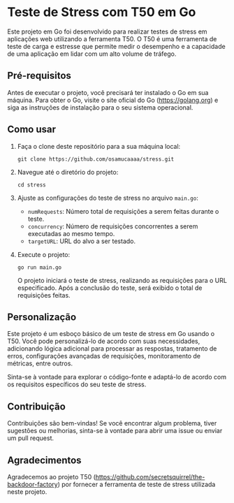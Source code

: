 # Teste de Stress com T50 em Go

Este projeto em Go foi desenvolvido para realizar testes de stress em aplicações web utilizando a ferramenta T50. O T50 é uma ferramenta de teste de carga e estresse que permite medir o desempenho e a capacidade de uma aplicação em lidar com um alto volume de tráfego.

## Pré-requisitos

Antes de executar o projeto, você precisará ter instalado o Go em sua máquina. Para obter o Go, visite o site oficial do Go (https://golang.org) e siga as instruções de instalação para o seu sistema operacional.

## Como usar

1. Faça o clone deste repositório para a sua máquina local:

   ```shell
   git clone https://github.com/osamucaaaa/stress.git
   ```

2. Navegue até o diretório do projeto:

   ```shell
   cd stress
   ```

3. Ajuste as configurações do teste de stress no arquivo `main.go`:

   - `numRequests`: Número total de requisições a serem feitas durante o teste.
   - `concurrency`: Número de requisições concorrentes a serem executadas ao mesmo tempo.
   - `targetURL`: URL do alvo a ser testado.

4. Execute o projeto:

   ```shell
   go run main.go
   ```

   O projeto iniciará o teste de stress, realizando as requisições para o URL especificado. Após a conclusão do teste, será exibido o total de requisições feitas.

## Personalização

Este projeto é um esboço básico de um teste de stress em Go usando o T50. Você pode personalizá-lo de acordo com suas necessidades, adicionando lógica adicional para processar as respostas, tratamento de erros, configurações avançadas de requisições, monitoramento de métricas, entre outros.

Sinta-se à vontade para explorar o código-fonte e adaptá-lo de acordo com os requisitos específicos do seu teste de stress.

## Contribuição

Contribuições são bem-vindas! Se você encontrar algum problema, tiver sugestões ou melhorias, sinta-se à vontade para abrir uma issue ou enviar um pull request.

## Agradecimentos

Agradecemos ao projeto T50 (https://github.com/secretsquirrel/the-backdoor-factory) por fornecer a ferramenta de teste de stress utilizada neste projeto.
